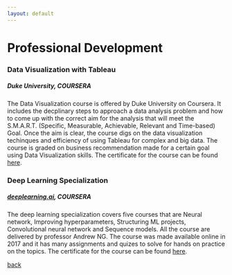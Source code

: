 ```yaml
---
layout: default
---
```


# Professional Development

### Data Visualization with Tableau

##### Duke University, COURSERA

The Data Visualization course is offered by Duke University on Coursera. It includes the decplinary steps to approach a data analysis problem and how to come up with the correct aim for the analysis that will meet the S.M.A.R.T. (Specific, Measurable, Achievable, Relevant and Time-based) Goal. Once the aim is clear, the course digs on the data visualization techinques and efficiency of using Tableau for complex and big data. The course is graded on business recommendation made for a certain goal using Data Visualization skills. The certificate for the course can be found [here](https://www.coursera.org/account/accomplishments/certificate/D73PG8L5LSDV).

### Deep Learning Specialization

##### [deeplearning.ai](https://www.deeplearning.ai/), COURSERA

The deep learning specialization covers five courses that are Neural network, Improving hyperparameters, Structuring ML projects, Convolutional neural network and Sequence models. All the course are delivered by professor Andrew NG. The course was made available online in 2017 and it has many assignments and quizes to solve for hands on practice on the topics. The certificate for the course can be found [here](https://www.coursera.org/account/accomplishments/specialization/N5YHFRBYDX8W).


[back](./)

<br><br><br><br><br><br><br><br><br><br><br><br><br><br><br><br><br><br><br><br><br><br><br><br>